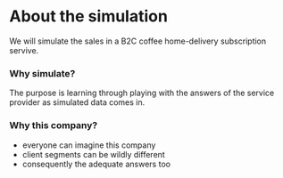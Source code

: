# About the simulation
We will simulate the sales in a B2C coffee home-delivery subscription servive. 

### Why simulate?
The purpose is learning through playing with the answers of the service provider as simulated data comes in.

### Why this company?
- everyone can imagine this company
- client segments can be wildly different
- consequently the adequate answers too
